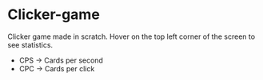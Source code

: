 # Clicker-game
Clicker game made in scratch. Hover on the top left corner of the screen to see statistics. 
 - CPS -> Cards per second
 - CPC -> Cards per click

